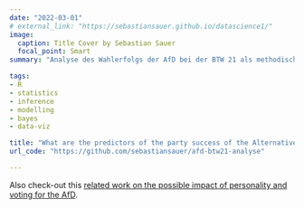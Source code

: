 ```yaml
---
date: "2022-03-01"
# external_link: "https://sebastiansauer.github.io/datascience1/"
image:
  caption: Title Cover by Sebastian Sauer
  focal_point: Smart
summary: "Analyse des Wahlerfolgs der AfD bei der BTW 21 als methodisches Tutorial"

tags:
- R
- statistics
- inference
- modelling
- bayes
- data-viz

title: "What are the predictors of the party success of the Alternative fuer Deutschland (AfD) in the 2021 German federal elections?" 
url_code: "https://github.com/sebastiansauer/afd-btw21-analyse"

---
```


Also check-out this [related work on the possible impact of personality and voting for the AfD](https://github.com/sebastiansauer/afd-personality).




